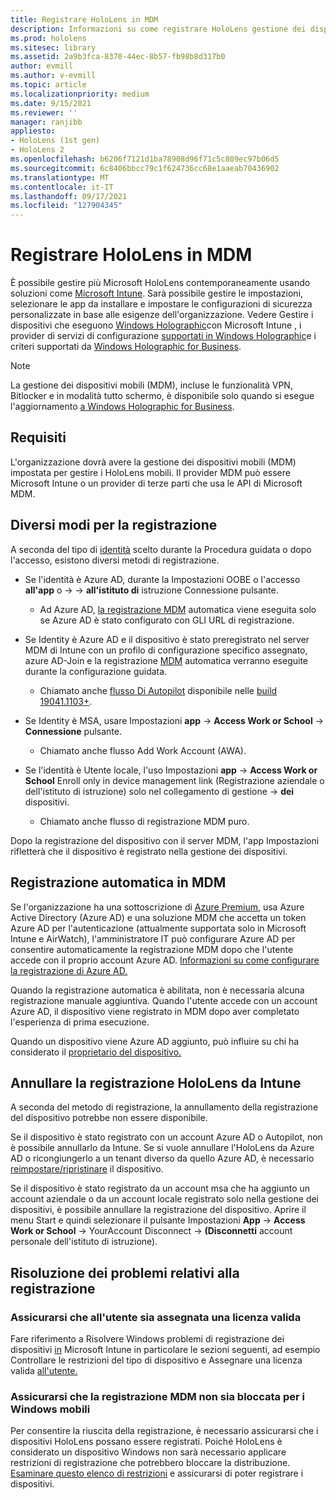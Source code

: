 ```yaml
---
title: Registrare HoloLens in MDM
description: Informazioni su come registrare HoloLens gestione dei dispositivi mobili (MDM) per semplificare la gestione di più dispositivi.
ms.prod: hololens
ms.sitesec: library
ms.assetid: 2a9b3fca-8370-44ec-8b57-fb98b8d317b0
author: evmill
ms.author: v-evmill
ms.topic: article
ms.localizationpriority: medium
ms.date: 9/15/2021
ms.reviewer: ''
manager: ranjibb
appliesto:
- HoloLens (1st gen)
- HoloLens 2
ms.openlocfilehash: b6206f7121d1ba78908d96f71c5c809ec97b06d5
ms.sourcegitcommit: 6c8406bbcc79c1f624736cc68e1aaeab70436902
ms.translationtype: MT
ms.contentlocale: it-IT
ms.lasthandoff: 09/17/2021
ms.locfileid: "127904345"
---
```

# <a name="enroll-hololens-in-mdm"></a>Registrare HoloLens in MDM

È possibile gestire più Microsoft HoloLens contemporaneamente usando soluzioni come [Microsoft Intune](/intune/windows-holographic-for-business). Sarà possibile gestire le impostazioni, selezionare le app da installare e impostare le configurazioni di sicurezza personalizzate in base alle esigenze dell'organizzazione. Vedere Gestire i dispositivi che eseguono [Windows Holographic](/intune/windows-holographic-for-business)con Microsoft Intune , i provider di servizi di configurazione [supportati in Windows Holographic](https://msdn.microsoft.com/windows/hardware/commercialize/customize/mdm/configuration-service-provider-reference#hololens)e i criteri supportati da [Windows Holographic for Business](https://msdn.microsoft.com/windows/hardware/commercialize/customize/mdm/policy-configuration-service-provider#hololenspolicies).

> [!NOTE]
> La gestione dei dispositivi mobili (MDM), incluse le funzionalità VPN, Bitlocker e in modalità tutto schermo, è disponibile solo quando si esegue l'aggiornamento [a Windows Holographic for Business](hololens1-upgrade-enterprise.md).

## <a name="requirements"></a>Requisiti

 L'organizzazione dovrà avere la gestione dei dispositivi mobili (MDM) impostata per gestire i HoloLens mobili. Il provider MDM può essere Microsoft Intune o un provider di terze parti che usa le API di Microsoft MDM.

## <a name="different-ways-to-enroll"></a>Diversi modi per la registrazione

A seconda del tipo di [identità](hololens-identity.md) scelto durante la Procedura guidata o dopo l'accesso, esistono diversi metodi di registrazione.

- Se l'identità è Azure AD, durante la Impostazioni OOBE o l'accesso **all'app** o  ->    ->  **all'istituto di** istruzione Connessione pulsante.
    - Ad Azure AD, [la registrazione MDM](hololens-enroll-mdm.md#auto-enrollment-in-mdm) automatica viene eseguita solo se Azure AD è stato configurato con GLI URL di registrazione.

- Se Identity è Azure AD e il dispositivo è stato preregistrato nel server MDM di Intune con un profilo di configurazione specifico assegnato, azure AD-Join e la registrazione [MDM](hololens-enroll-mdm.md#auto-enrollment-in-mdm) automatica verranno eseguite durante la configurazione guidata.
    - Chiamato anche [flusso Di Autopilot](hololens2-autopilot.md) disponibile nelle [build 19041.1103+](hololens-release-notes.md#windows-holographic-version-2004).


- Se Identity è MSA, usare Impostazioni **app**  ->  **Access Work or School**  ->  **Connessione** pulsante.
    - Chiamato anche flusso Add Work Account (AWA).
- Se l'identità è Utente locale, l'uso Impostazioni **app**  ->  **Access Work or School** Enroll only in device management link (Registrazione aziendale o dell'istituto di istruzione) solo nel collegamento di gestione  ->  **dei** dispositivi.
    - Chiamato anche flusso di registrazione MDM puro.

Dopo la registrazione del dispositivo con il server MDM, l'app Impostazioni rifletterà che il dispositivo è registrato nella gestione dei dispositivi.

## <a name="auto-enrollment-in-mdm"></a>Registrazione automatica in MDM

Se l'organizzazione ha una sottoscrizione di [Azure Premium](https://azure.microsoft.com/overview/), usa Azure Active Directory (Azure AD) e una soluzione MDM che accetta un token Azure AD per l'autenticazione (attualmente supportata solo in Microsoft Intune e AirWatch), l'amministratore IT può configurare Azure AD per consentire automaticamente la registrazione MDM dopo che l'utente accede con il proprio account Azure AD. [Informazioni su come configurare la registrazione di Azure AD.](/mem/intune/enrollment/windows-enroll#enable-windows-10-automatic-enrollment)

Quando la registrazione automatica è abilitata, non è necessaria alcuna registrazione manuale aggiuntiva. Quando l'utente accede con un account Azure AD, il dispositivo viene registrato in MDM dopo aver completato l'esperienza di prima esecuzione.

Quando un dispositivo viene Azure AD aggiunto, può influire su chi ha considerato il [proprietario del dispositivo.](security-adminless-os.md#device-owner)

## <a name="unenroll-hololens-from-intune"></a>Annullare la registrazione HoloLens da Intune

A seconda del metodo di registrazione, la annullamento della registrazione del dispositivo potrebbe non essere disponibile.

Se il dispositivo è stato registrato con un account Azure AD o Autopilot, non è possibile annullarlo da Intune. Se si vuole annullare l'HoloLens da Azure AD o ricongiungerlo a un tenant diverso da quello Azure AD, è necessario [reimpostare/ripristinare](hololens-recovery.md#reset-the-device) il dispositivo.

Se il dispositivo è stato registrato da un account msa che ha aggiunto un account aziendale o da un account locale registrato solo nella gestione dei dispositivi, è possibile annullare la registrazione del dispositivo. Aprire il menu Start e quindi selezionare il pulsante Impostazioni **App**  ->  **Access Work or School**  ->  YourAccount Disconnect  ->  **(Disconnetti** account personale dell'istituto di istruzione).

## <a name="enrollment-troubleshooting"></a>Risoluzione dei problemi relativi alla registrazione

### <a name="ensure-valid-license-is-assigned-to-the-user"></a>Assicurarsi che all'utente sia assegnata una licenza valida

Fare riferimento a Risolvere Windows problemi di registrazione dei dispositivi [in](/troubleshoot/mem/intune/troubleshoot-windows-enrollment-errors) [](/troubleshoot/mem/intune/troubleshoot-windows-enrollment-errors#check-device-type-restrictions) Microsoft Intune in particolare le sezioni seguenti, ad esempio Controllare le restrizioni del tipo di dispositivo e Assegnare una licenza valida [all'utente.](/troubleshoot/mem/intune/troubleshoot-windows-enrollment-errors#assign-a-valid-license-to-the-user)

### <a name="ensure-that-mdm-enrollment-isnt-blocked-for-windows-devices"></a>Assicurarsi che la registrazione MDM non sia bloccata per i Windows mobili

Per consentire la riuscita della registrazione, è necessario assicurarsi che i dispositivi HoloLens possano essere registrati. Poiché HoloLens è considerato un dispositivo Windows non sarà necessario applicare restrizioni di registrazione che potrebbero bloccare la distribuzione. [Esaminare questo elenco di restrizioni](/mem/intune/enrollment/enrollment-restrictions-set) e assicurarsi di poter registrare i dispositivi.